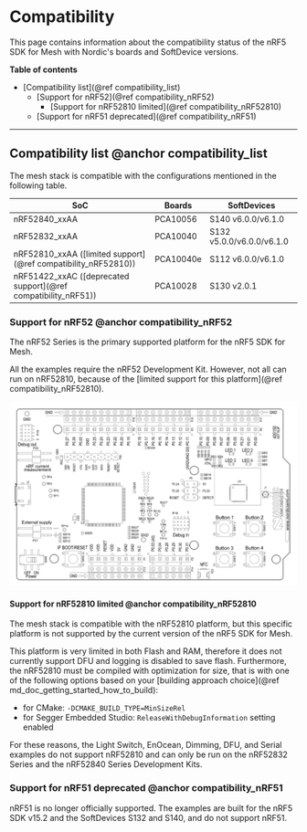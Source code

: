 # Compatibility

This page contains information about the compatibility status of the nRF5 SDK for Mesh with Nordic's boards and SoftDevice versions.

**Table of contents**
- [Compatibility list](@ref compatibility_list)
    - [Support for nRF52](@ref compatibility_nRF52)
        - [Support for nRF52810 limited](@ref compatibility_nRF52810)
    - [Support for nRF51 deprecated](@ref compatibility_nRF51)

    
---

## Compatibility list @anchor compatibility_list

The mesh stack is compatible with the configurations mentioned in the following table.

| SoC                                            | Boards    | SoftDevices                |
| ---------------------------------------------- | --------- | -------------------------- |
| nRF52840_xxAA                                  | PCA10056  | S140 v6.0.0/v6.1.0         |
| nRF52832_xxAA                                  | PCA10040  | S132 v5.0.0/v6.0.0/v6.1.0  |
| nRF52810_xxAA ([limited support](@ref compatibility_nRF52810))                | PCA10040e | S112 v6.0.0/v6.1.0         |
| nRF51422_xxAC ([deprecated support](@ref compatibility_nRF51))                | PCA10028  | S130 v2.0.1                |

### Support for nRF52 @anchor compatibility_nRF52

The nRF52 Series is the primary supported platform for the nRF5 SDK for Mesh.

All the examples require the nRF52 Development Kit.
However, not all can run on nRF52810, because of the [limited support for this platform](@ref compatibility_nRF52810).

![nRF52 DK](img/pca10040_front_v1.0.0.svg "nRF52 DK")

#### Support for nRF52810 limited @anchor compatibility_nRF52810

The mesh stack is compatible with the nRF52810 platform, but this specific platform is not supported
by the current version of the nRF5 SDK for Mesh.

This platform is very limited in both Flash and RAM, therefore it does
not currently support DFU and logging is disabled to save flash. Furthermore, the nRF52810 must be compiled with
optimization for size, that is with one of the following options based on your [building approach choice](@ref md_doc_getting_started_how_to_build):
- for CMake: `-DCMAKE_BUILD_TYPE=MinSizeRel`
- for Segger Embedded Studio: `ReleaseWithDebugInformation` setting enabled

For these reasons, the Light Switch, EnOcean, Dimming, DFU, and Serial examples do not support nRF52810 and can only be run
on the nRF52832 Series and the nRF52840 Series Development Kits.

### Support for nRF51 deprecated @anchor compatibility_nRF51

nRF51 is no longer officially supported. The examples are built for the nRF5 SDK v15.2 and the SoftDevices S132 and S140, and do not support nRF51.